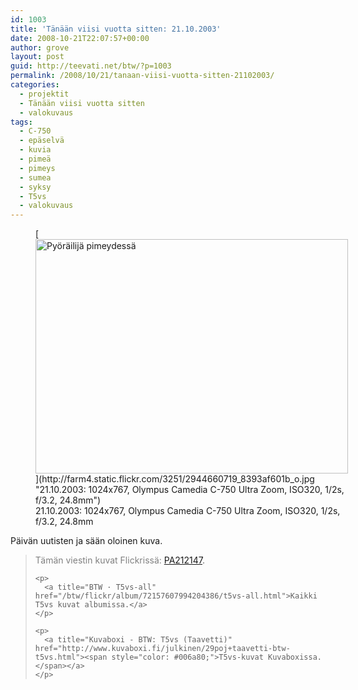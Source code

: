 ```yaml
---
id: 1003
title: 'Tänään viisi vuotta sitten: 21.10.2003'
date: 2008-10-21T22:07:57+00:00
author: grove
layout: post
guid: http://teevati.net/btw/?p=1003
permalink: /2008/10/21/tanaan-viisi-vuotta-sitten-21102003/
categories:
  - projektit
  - Tänään viisi vuotta sitten
  - valokuvaus
tags:
  - C-750
  - epäselvä
  - kuvia
  - pimeä
  - pimeys
  - sumea
  - syksy
  - T5vs
  - valokuvaus
---
```

<figure style="width: 500px" class="wp-caption aligncenter">[<img title="Pyöräilijä pimeydessä" src="http://farm4.static.flickr.com/3251/2944660719_16a506cd6d.jpg" alt="Pyöräilijä pimeydessä" width="500" height="375" />](http://farm4.static.flickr.com/3251/2944660719_8393af601b_o.jpg "21.10.2003: 1024x767, Olympus Camedia C-750 Ultra Zoom, ISO320, 1/2s, f/3.2, 24.8mm")<figcaption class="wp-caption-text">21.10.2003: 1024x767, Olympus Camedia C-750 Ultra Zoom, ISO320, 1/2s, f/3.2, 24.8mm</figcaption></figure> 

<p style="text-align: center;">
  <p>
    Päivän uutisten ja sään oloinen kuva.
  </p>
  
  <blockquote>
    <p>
      <span style="color: #808080;">Tämän viestin kuvat Flickrissä: </span><a title="PA212147 on Flickr" href="http://flickr.com/photos/teevati/2944660719/">PA212147</a>.
    </p>
    
    <p>
      <a title="BTW · T5vs-all" href="/btw/flickr/album/72157607994204386/t5vs-all.html">Kaikki T5vs kuvat albumissa.</a>
    </p>
    
    <p>
      <a title="Kuvaboxi - BTW: T5vs (Taavetti)" href="http://www.kuvaboxi.fi/julkinen/29poj+taavetti-btw-t5vs.html"><span style="color: #006a80;">T5vs-kuvat Kuvaboxissa.</span></a>
    </p>
  </blockquote>